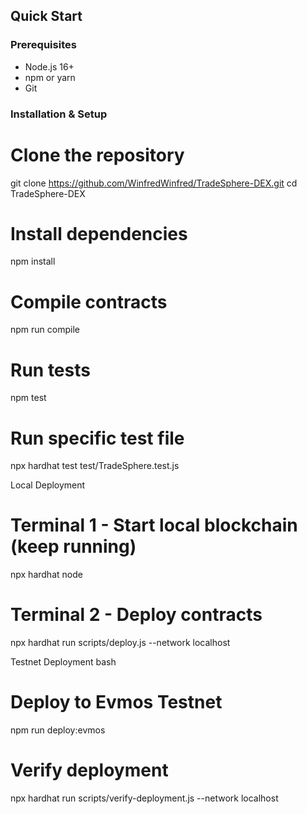 ## Quick Start

### Prerequisites
- Node.js 16+
- npm or yarn
- Git

### Installation & Setup
# Clone the repository
git clone https://github.com/WinfredWinfred/TradeSphere-DEX.git
cd TradeSphere-DEX

# Install dependencies
npm install

# Compile contracts
npm run compile

# Run tests
npm test

# Run specific test file
npx hardhat test test/TradeSphere.test.js


Local Deployment
# Terminal 1 - Start local blockchain (keep running)
npx hardhat node

# Terminal 2 - Deploy contracts
npx hardhat run scripts/deploy.js --network localhost


Testnet Deployment
bash
# Deploy to Evmos Testnet
npm run deploy:evmos




# Verify deployment
npx hardhat run scripts/verify-deployment.js --network localhost
